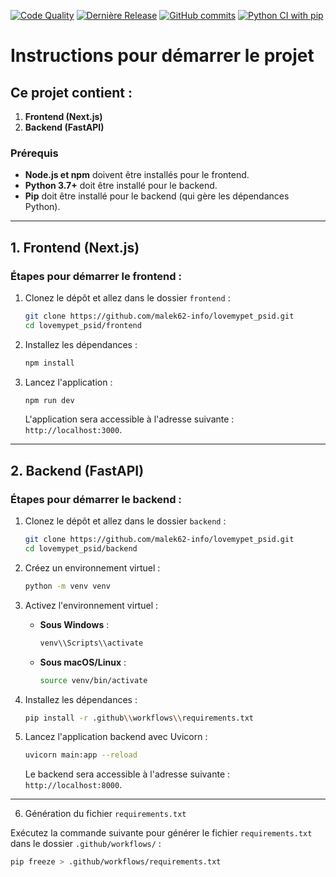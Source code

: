 [![Code Quality](https://img.shields.io/badge/Code%20Quality-A-brightgreen)](https://app.codacy.com/gh/malek62-info/lovemypet_psid/dashboard) [![Dernière Release](https://img.shields.io/github/v/release/malek62-info/LoveMyPet?style=flat-square)](https://github.com/malek62-info/lovemypet_psid/releases) [![GitHub commits](https://img.shields.io/github/last-commit/malek62-info/lovemypet_psid/main)](https://github.com/malek62-info/lovemypet_psid/commits/main) [![Python CI with pip](https://github.com/malek62-info/lovemypet_psid/actions/workflows/python.yml/badge.svg)](https://github.com/malek62-info/lovemypet_psid/actions/workflows/python.yml)


# Instructions pour démarrer le projet

## Ce projet contient :
1. **Frontend (Next.js)**
2. **Backend (FastAPI)**

### Prérequis
- **Node.js et npm** doivent être installés pour le frontend.
- **Python 3.7+** doit être installé pour le backend.
- **Pip** doit être installé pour le backend (qui gère les dépendances Python).

---

## 1. Frontend (Next.js)

### Étapes pour démarrer le frontend :

1. Clonez le dépôt et allez dans le dossier `frontend` :
    ```bash
    git clone https://github.com/malek62-info/lovemypet_psid.git
    cd lovemypet_psid/frontend
    ```

2. Installez les dépendances :
    ```bash
    npm install
    ```

3. Lancez l'application :
    ```bash
    npm run dev
    ```

   L'application sera accessible à l'adresse suivante : `http://localhost:3000`.

---

## 2. Backend (FastAPI)

### Étapes pour démarrer le backend :

1. Clonez le dépôt et allez dans le dossier `backend` :
    ```bash
    git clone https://github.com/malek62-info/lovemypet_psid.git
    cd lovemypet_psid/backend
    ```

2. Créez un environnement virtuel :
    ```bash
    python -m venv venv
    ```

3. Activez l'environnement virtuel :
    - **Sous Windows** :
      ```bash
      venv\\Scripts\\activate
      ```
    - **Sous macOS/Linux** :
      ```bash
      source venv/bin/activate
      ```

4. Installez les dépendances :
    ```bash
    pip install -r .github\\workflows\\requirements.txt
    ```

5. Lancez l'application backend avec Uvicorn :
    ```bash
    uvicorn main:app --reload
    ```

   Le backend sera accessible à l'adresse suivante : `http://localhost:8000`.

---


6. Génération du fichier `requirements.txt`

Exécutez la commande suivante pour générer le fichier `requirements.txt` dans le dossier `.github/workflows/` :

```bash
pip freeze > .github/workflows/requirements.txt
